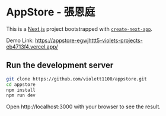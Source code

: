 # AppStore - 張恩庭

This is a [Next.js](https://nextjs.org) project bootstrapped with [`create-next-app`](https://nextjs.org/docs/app/api-reference/cli/create-next-app).

Demo Link: https://appstore-egwjhttt5-violets-projects-eb4713f4.vercel.app/

## Run the development server

```sh
git clone https://github.com/violett1100/appstore.git
cd appstore
npm install
npm run dev
```

Open http://localhost:3000 with your browser to see the result.
